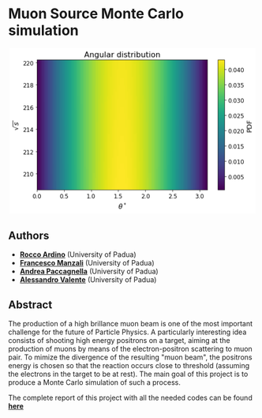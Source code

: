 # Muon Source Monte Carlo simulation

<center>
    <img src="./angular.png" alt="Drawing" style="width: 500px"/>
</center>


## Authors

* [**Rocco Ardino**](https://github.com/RoccoA97) (University of Padua)
* [**Francesco Manzali**](https://github.com/Einlar) (University of Padua)
* [**Andrea Paccagnella**](https://github.com/pacca4) (University of Padua)
* [**Alessandro Valente**](https://github.com/mastrovalentz) (University of Padua)





## Abstract
The production of a high brillance muon beam is one of the most important challenge for the future of Particle Physics. A particularly interesting idea consists of shooting high energy positrons on a target, aiming at the production of muons by means of the electron-positron scattering to muon pair. To mimize the divergence of the resulting "muon beam", the positrons energy is chosen so that the reaction occurs close to threshold (assuming the electrons in the target to be at rest). The main goal of this project is to produce a Monte Carlo simulation of such a process.

The complete report of this project with all the needed codes can be found [**here**](https://github.com/RoccoA97/MuonSource/blob/main/report.ipynb)
